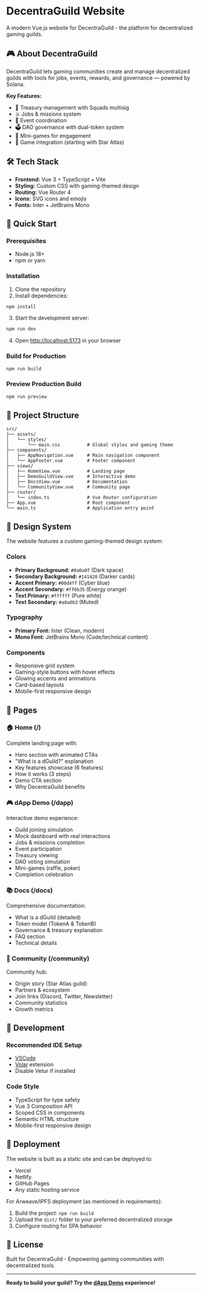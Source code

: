 # DecentraGuild Website

A modern Vue.js website for DecentraGuild - the platform for decentralized gaming guilds.

## 🎮 About DecentraGuild

DecentraGuild lets gaming communities create and manage decentralized guilds with tools for jobs, events, rewards, and governance — powered by Solana.

**Key Features:**
- 🏰 Treasury management with Squads multisig
- ⚔️ Jobs & missions system
- 📅 Event coordination
- 🗳️ DAO governance with dual-token system
- 🎲 Mini-games for engagement
- 🌌 Game integration (starting with Star Atlas)

## 🛠️ Tech Stack

- **Frontend:** Vue 3 + TypeScript + Vite
- **Styling:** Custom CSS with gaming-themed design
- **Routing:** Vue Router 4
- **Icons:** SVG icons and emojis
- **Fonts:** Inter + JetBrains Mono

## 🚀 Quick Start

### Prerequisites

- Node.js 18+ 
- npm or yarn

### Installation

1. Clone the repository
2. Install dependencies:
```bash
npm install
```

3. Start the development server:
```bash
npm run dev
```

4. Open [http://localhost:5173](http://localhost:5173) in your browser

### Build for Production

```bash
npm run build
```

### Preview Production Build

```bash
npm run preview
```

## 📁 Project Structure

```
src/
├── assets/
│   └── styles/
│       └── main.css          # Global styles and gaming theme
├── components/
│   ├── AppNavigation.vue     # Main navigation component
│   └── AppFooter.vue         # Footer component
├── views/
│   ├── HomeView.vue          # Landing page
│   ├── DemoGuildView.vue     # Interactive demo
│   ├── DocsView.vue          # Documentation
│   └── CommunityView.vue     # Community page
├── router/
│   └── index.ts              # Vue Router configuration
├── App.vue                   # Root component
└── main.ts                   # Application entry point
```

## 🎨 Design System

The website features a custom gaming-themed design system:

### Colors
- **Primary Background:** `#0a0a0f` (Dark space)
- **Secondary Background:** `#141420` (Darker cards)
- **Accent Primary:** `#00d4ff` (Cyber blue)
- **Accent Secondary:** `#ff6b35` (Energy orange)
- **Text Primary:** `#ffffff` (Pure white)
- **Text Secondary:** `#a0a0b3` (Muted)

### Typography
- **Primary Font:** Inter (Clean, modern)
- **Mono Font:** JetBrains Mono (Code/technical content)

### Components
- Responsive grid system
- Gaming-style buttons with hover effects
- Glowing accents and animations
- Card-based layouts
- Mobile-first responsive design

## 📄 Pages

### 🏠 Home (/)
Complete landing page with:
- Hero section with animated CTAs
- "What is a dGuild?" explanation
- Key features showcase (6 features)
- How it works (3 steps)
- Demo CTA section
- Why DecentraGuild benefits

### 🎮 dApp Demo (/dapp)
Interactive demo experience:
- Guild joining simulation
- Mock dashboard with real interactions
- Jobs & missions completion
- Event participation
- Treasury viewing
- DAO voting simulation
- Mini-games (raffle, poker)
- Completion celebration

### 📚 Docs (/docs)
Comprehensive documentation:
- What is a dGuild (detailed)
- Token model (TokenA & TokenB)
- Governance & treasury explanation
- FAQ section
- Technical details

### 👥 Community (/community)
Community hub:
- Origin story (Star Atlas guild)
- Partners & ecosystem
- Join links (Discord, Twitter, Newsletter)
- Community statistics
- Growth metrics

## 🔧 Development

### Recommended IDE Setup
- [VSCode](https://code.visualstudio.com/) 
- [Volar](https://marketplace.visualstudio.com/items?itemName=Vue.volar) extension
- Disable Vetur if installed

### Code Style
- TypeScript for type safety
- Vue 3 Composition API
- Scoped CSS in components
- Semantic HTML structure
- Mobile-first responsive design

## 🚀 Deployment

The website is built as a static site and can be deployed to:
- Vercel
- Netlify  
- GitHub Pages
- Any static hosting service

For Arweave/IPFS deployment (as mentioned in requirements):
1. Build the project: `npm run build`
2. Upload the `dist/` folder to your preferred decentralized storage
3. Configure routing for SPA behavior

## 📝 License

Built for DecentraGuild - Empowering gaming communities with decentralized tools.

---

**Ready to build your guild? Try the [dApp Demo](http://localhost:5173/dapp) experience!**
